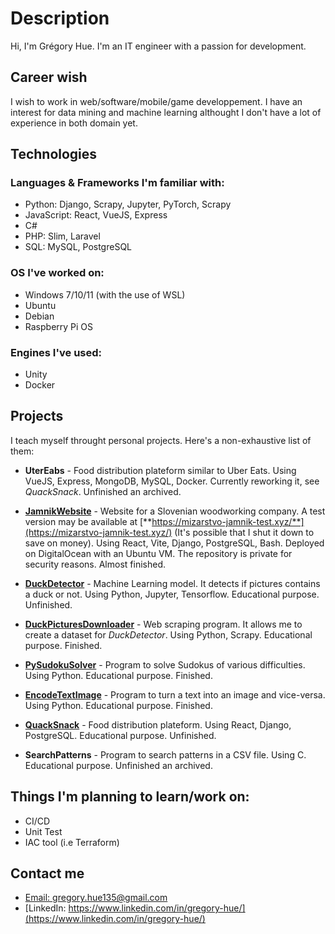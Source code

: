 # Description

Hi, I'm Grégory Hue. I'm an IT engineer with a passion for development.

## Career wish

I wish to work in web/software/mobile/game developpement. I have an interest for data mining and machine learning althought I don't have a lot of experience in both domain yet.

## Technologies

### Languages & Frameworks I'm familiar with: 

- Python: Django, Scrapy, Jupyter, PyTorch, Scrapy
- JavaScript: React, VueJS, Express
- C#
- PHP: Slim, Laravel
- SQL: MySQL, PostgreSQL

### OS I've worked on:

- Windows 7/10/11 (with the use of WSL)
- Ubuntu
- Debian
- Raspberry Pi OS

### Engines I've used:

- Unity
- Docker

## Projects

I teach myself throught personal projects. Here's a non-exhaustive list of them:

- **UterEabs** - Food distribution plateform similar to Uber Eats. Using VueJS, Express, MongoDB, MySQL, Docker. Currently reworking it, see *QuackSnack*. Unfinished an archived.
- [**JamnikWebsite**](https://github.com/GregoryHue/JamnikWebsite) - Website for a Slovenian woodworking company. A test version may be available at [**https://mizarstvo-jamnik-test.xyz/**](https://mizarstvo-jamnik-test.xyz/) (It's possible that I shut it down to save on money). Using React, Vite, Django, PostgreSQL, Bash. Deployed on DigitalOcean with an Ubuntu VM. The repository is private for security reasons. Almost finished.
- [**DuckDetector**](https://github.com/GregoryHue/DuckDetector) - Machine Learning model. It detects if pictures contains a duck or not. Using Python, Jupyter, Tensorflow. Educational purpose. Unfinished.
- [**DuckPicturesDownloader**](https://github.com/GregoryHue/DuckPicturesDownloader) - Web scraping program. It allows me to create a dataset for *DuckDetector*. Using Python, Scrapy. Educational purpose. Finished.
- [**PySudokuSolver**](https://github.com/GregoryHue/PySudokuSolver) - Program to solve Sudokus of various difficulties. Using Python. Educational purpose. Finished.
- [**EncodeTextImage**](https://github.com/GregoryHue/EncodeTextImage) - Program to turn a text into an image and vice-versa. Using Python. Educational purpose. Finished.
- [**QuackSnack**](https://github.com/QuackSnack/QuackSnackBack) - Food distribution plateform. Using React, Django, PostgreSQL. Educational purpose. Unfinished.

- **SearchPatterns** - Program to search patterns in a CSV file. Using C. Educational purpose. Unfinished an archived.

## Things I'm planning to learn/work on:

- CI/CD
- Unit Test
- IAC tool (i.e Terraform)

## Contact me

- [Email: gregory.hue135@gmail.com](mailto:gregory.hue135@gmail.com)
- [LinkedIn: https://www.linkedin.com/in/gregory-hue/](https://www.linkedin.com/in/gregory-hue/)

<!---
GregoryHue/GregoryHue is a ✨ special ✨ repository because its `README.md` (this file) appears on your GitHub profile.
You can click the Preview link to take a look at your changes.
--->
